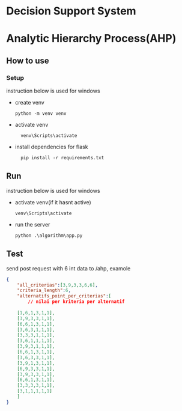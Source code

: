 # Decision Support System

# Analytic Hierarchy Process(AHP)

## How to use

### Setup

instruction below is used for windows

- create venv 
  ```
  python -m venv venv
  ```
- activate venv
  ```
    venv\Scripts\activate
  ```
- install dependencies for flask
  ```
    pip install -r requirements.txt
  ```

## Run 

instruction below is used for windows

- activate venv(if it hasnt active)
  ```
  venv\Scripts\activate
  ```
- run the server
  ```
  python .\algorithm\app.py
  ```

## Test

send post request with 6 int data to /ahp, examole

```json
{
    "all_criterias":[3,9,3,3,6,6],
    "criteria_length":6,
    "alternatifs_point_per_criterias":[
        // nilai per kriteria per alternatif
    
    [1,6,1,3,1,1],
    [3,9,3,3,1,1],
    [6,6,1,3,1,1],
    [3,6,3,1,1,1],
    [3,3,3,1,1,1],
    [3,6,1,1,1,1],
    [3,9,3,1,1,1],
    [6,6,1,3,1,1],
    [3,6,3,3,1,1],
    [3,9,1,3,1,1],
    [6,9,3,3,1,1],
    [3,9,3,3,1,1],
    [6,6,1,3,1,1],
    [3,3,3,3,1,1],
    [3,1,1,1,1,1]
    ]
}
```